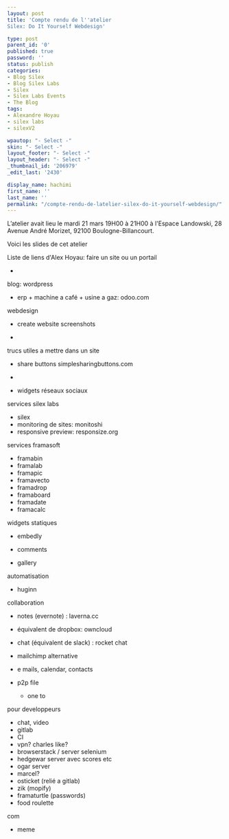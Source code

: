 ```yaml
---
layout: post
title: 'Compte rendu de l''atelier
Silex: Do It Yourself Webdesign'

type: post
parent_id: '0'
published: true
password: ''
status: publish
categories:
- Blog Silex
- Blog Silex Labs
- Silex
- Silex Labs Events
- The Blog
tags:
- Alexandre Hoyau
- silex labs
- silexV2

wpautop: "- Select -"
skin: "- Select -"
layout_footer: "- Select -"
layout_header: "- Select -"
_thumbnail_id: '206979'
_edit_last: '2430'

display_name: hachimi
first_name: ''
last_name: ''
permalink: "/compte-rendu-de-latelier-silex-do-it-yourself-webdesign/"
---
```


L’atelier avait lieu le mardi 21 mars 19H00 à 21H00 à l'Espace Landowski, 28 Avenue André Morizet, 92100 Boulogne-Billancourt.

Voici les slides de cet atelier

Liste de liens d'Alex
Hoyau: 
faire un site ou un portail

*  
blog: wordpress
*   erp + machine a café + usine a
gaz: odoo.com

webdesign

*   create website screenshots

*  


trucs utiles a mettre dans un site

*   share buttons simplesharingbuttons.com
*  

*   widgets réseaux sociaux

services silex labs

*   silex
*   monitoring de
sites: monitoshi
*   responsive
preview: responsize.org

services framasoft

*   framabin
*   framalab
*   framapic
*   framavecto
*   framadrop
*   framaboard
*   framadate
*   framacalc

widgets statiques

*   embedly

*   comments
*   gallery

automatisation

*   huginn


collaboration

*   notes (evernote)
: laverna.cc
*   équivalent de
dropbox: owncloud
*   chat (équivalent de slack)
: rocket chat

*   mailchimp alternative
*   e mails, calendar, contacts
*   p2p file

    *   one to


pour developpeurs

*   chat, video
*   gitlab
*   CI
*   vpn? charles like?
*   browserstack / server selenium
*   hedgewar server avec scores etc
*   ogar server
*   marcel?
*   osticket (relié a gitlab)
*   zik (mopify)
*   framaturtle (passwords)
*   food roulette

com

*   meme

